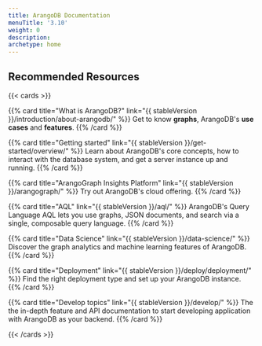 ```yaml
---
title: ArangoDB Documentation
menuTitle: '3.10'
weight: 0
description: 
archetype: home
---
```

## Recommended Resources

{{< cards >}}

{{% card title="What is ArangoDB?" link="{{ stableVersion }}/introduction/about-arangodb/" %}}
Get to know **graphs**, ArangoDB's **use cases** and **features**.
{{% /card %}}

{{% card title="Getting started" link="{{ stableVersion }}/get-started/overview/" %}}
Learn about ArangoDB's core concepts, how to interact with the database system,
and get a server instance up and running.
{{% /card %}}

{{% card title="ArangoGraph Insights Platform" link="{{ stableVersion }}/arangograph/" %}}
Try out ArangoDB's cloud offering.
{{% /card %}}

{{% card title="AQL" link="{{ stableVersion }}/aql/" %}}
ArangoDB's Query Language AQL lets you use graphs, JSON documents, and search
via a single, composable query language.
{{% /card %}}

{{% card title="Data Science" link="{{ stableVersion }}/data-science/" %}}
Discover the graph analytics and machine learning features of ArangoDB.
{{% /card %}}

{{% card title="Deployment" link="{{ stableVersion }}/deploy/deployment/" %}}
Find the right deployment type and set up your ArangoDB instance.
{{% /card %}}

{{% card title="Develop topics" link="{{ stableVersion }}/develop/" %}}
The the in-depth feature and API documentation to start developing application
with ArangoDB as your backend.
{{% /card %}}

{{< /cards >}}
